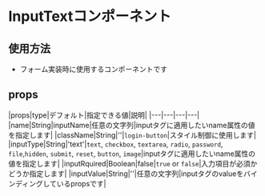 # InputTextコンポーネント

## 使用方法

- フォーム実装時に使用するコンポーネントです

## props

|props|type|デフォルト|指定できる値|説明|
|---|---|---|---|
|name|String|inputName|任意の文字列|inputタグに適用したいname属性の値を指定します|
|className|String|''|`login-button`|スタイル制御に使用します|
|inputType|String|'text'|`text`, `checkbox`, `textarea`, `radio`, `password`, `file`,`hidden`, `submit`, `reset`, `button`, `image`|inputタグに適用したいname属性の値を指定します|
|inputRquired|Boolean|false|`true` or `false`|入力項目が必須かどうか指定します|
|inputValue|String|''|任意の文字列|inputタグのvalueをバインディングしているpropsです|
